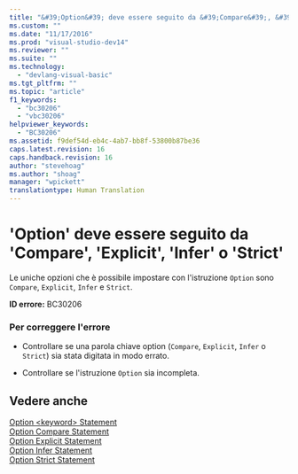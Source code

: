 ```yaml
---
title: "&#39;Option&#39; deve essere seguito da &#39;Compare&#39;, &#39;Explicit&#39;, &#39;Infer&#39; o &#39;Strict&#39; | Microsoft Docs"
ms.custom: ""
ms.date: "11/17/2016"
ms.prod: "visual-studio-dev14"
ms.reviewer: ""
ms.suite: ""
ms.technology: 
  - "devlang-visual-basic"
ms.tgt_pltfrm: ""
ms.topic: "article"
f1_keywords: 
  - "bc30206"
  - "vbc30206"
helpviewer_keywords: 
  - "BC30206"
ms.assetid: f9def54d-eb4c-4ab7-bb8f-53800b87be36
caps.latest.revision: 16
caps.handback.revision: 16
author: "stevehoag"
ms.author: "shoag"
manager: "wpickett"
translationtype: Human Translation
---
```

# &#39;Option&#39; deve essere seguito da &#39;Compare&#39;, &#39;Explicit&#39;, &#39;Infer&#39; o &#39;Strict&#39;
Le uniche opzioni che è possibile impostare con l'istruzione `Option` sono `Compare`, `Explicit`, `Infer` e `Strict`.  
  
 **ID errore:** BC30206  
  
### Per correggere l'errore  
  
-   Controllare se una parola chiave option \(`Compare`, `Explicit`, `Infer` o `Strict`\) sia stata digitata in modo errato.  
  
-   Controllare se l'istruzione `Option` sia incompleta.  
  
## Vedere anche  
 [Option \<keyword\> Statement](../../visual-basic/language-reference/statements/option-keyword-statement.md)   
 [Option Compare Statement](../../visual-basic/language-reference/statements/option-compare-statement.md)   
 [Option Explicit Statement](../../visual-basic/language-reference/statements/option-explicit-statement.md)   
 [Option Infer Statement](../../visual-basic/language-reference/statements/option-infer-statement.md)   
 [Option Strict Statement](../../visual-basic/language-reference/statements/option-strict-statement.md)